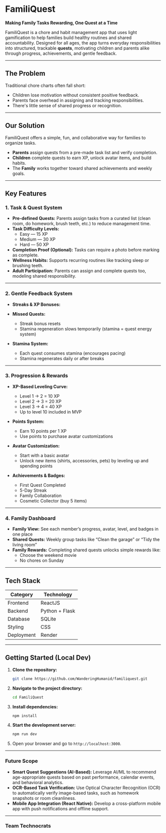 # FamiliQuest

**Making Family Tasks Rewarding, One Quest at a Time**

FamiliQuest is a chore and habit management app that uses light gamification to help families build healthy routines and shared accountability. Designed for all ages, the app turns everyday responsibilities into structured, trackable **quests**, motivating children and parents alike through progress, achievements, and gentle feedback.

---

## The Problem

Traditional chore charts often fall short:
- Children lose motivation without consistent positive feedback.
- Parents face overhead in assigning and tracking responsibilities.
- There's little sense of shared progress or recognition.

---

## Our Solution

FamiliQuest offers a simple, fun, and collaborative way for families to organize tasks.

- **Parents** assign quests from a pre-made task list and verify completion.
- **Children** complete quests to earn XP, unlock avatar items, and build habits.
- The **Family** works together toward shared achievements and weekly goals.

---

## Key Features

### 1. Task & Quest System

- **Pre-defined Quests:** Parents assign tasks from a curated list (clean room, do homework, brush teeth, etc.) to reduce management time.
- **Task Difficulty Levels:**
  - Easy — 15 XP  
  - Medium — 30 XP  
  - Hard — 50 XP  
- **Completion Proof (Optional):** Tasks can require a photo before marking as complete.
- **Wellness Habits:** Supports recurring routines like tracking sleep or brushing teeth.
- **Adult Participation:** Parents can assign and complete quests too, modeling shared responsibility.

---

### 2. Gentle Feedback System

- **Streaks & XP Bonuses:** 

- **Missed Quests:**
  - Streak bonus resets
  - Stamina regeneration slows temporarily (stamina = quest energy system)

- **Stamina System:**
  - Each quest consumes stamina (encourages pacing)
  - Stamina regenerates daily or after breaks

---

### 3. Progression & Rewards

- **XP-Based Leveling Curve:**
  - Level 1 → 2 = 10 XP  
  - Level 2 → 3 = 20 XP  
  - Level 3 → 4 = 40 XP  
  - Up to level 10 included in MVP  

- **Points System:**
  - Earn 10 points per 1 XP
  - Use points to purchase avatar customizations

- **Avatar Customization:**
  - Start with a basic avatar
  - Unlock new items (shirts, accessories, pets) by leveling up and spending points

- **Achievements & Badges:**
  - First Quest Completed
  - 5-Day Streak
  - Family Collaboration
  - Cosmetic Collector (buy 5 items)

---

### 4. Family Dashboard

- **Family View:** See each member’s progress, avatar, level, and badges in one place
- **Shared Quests:** Weekly group tasks like “Clean the garage” or “Tidy the living room”
- **Family Rewards:** Completing shared quests unlocks simple rewards like:
  - Choose the weekend movie
  - No chores on Sunday

---

## Tech Stack

| Category      | Technology         |
|---------------|--------------------|
| Frontend      | ReactJS            |
| Backend       | Python + Flask     |
| Database      | SQLite             |
| Styling       | CSS                |
| Deployment    | Render             |

---

## Getting Started (Local Dev)

1. **Clone the repository:**
    ```bash
    git clone https://github.com/WanderingHumanid/familiquest.git
    ```

2.  **Navigate to the project directory:**
    ```bash
    cd FamiliQuest
    ```

3.  **Install dependencies:**
    ```bash
    npm install
    ```

4.  **Start the development server:**
    ```bash
    npm run dev
    ```

5. Open your browser and go to `http://localhost:3000`.

---


### Future Scope

-   **Smart Quest Suggestions (AI-Based):** Leverage AI/ML to recommend age-appropriate quests based on past performance, calendar events, and behavioral analytics.
-   **OCR-Based Task Verification:** Use Optical Character Recognition (OCR) to automatically verify image-based tasks, such as homework snapshots or room cleanliness.
-   **Mobile App Integration (React Native):** Develop a cross-platform mobile app with push notifications and offline support.

---

### Team Technocrats